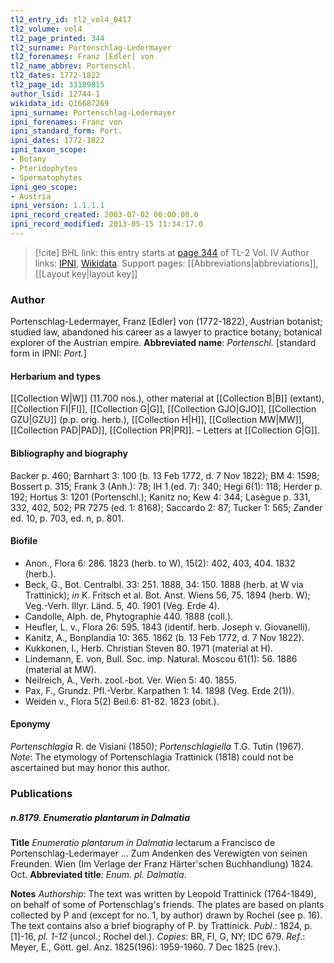 ```yaml
---
tl2_entry_id: tl2_vol4_0417
tl2_volume: vol4
tl2_page_printed: 344
tl2_surname: Portenschlag-Ledermayer
tl2_forenames: Franz [Edler] von
tl2_name_abbrev: Portenschl.
tl2_dates: 1772-1822
tl2_page_id: 33189815
author_lsid: 12744-1
wikidata_id: Q16687269
ipni_surname: Portenschlag-Ledermayer
ipni_forenames: Franz von
ipni_standard_form: Port.
ipni_dates: 1772-1822
ipni_taxon_scope: 
- Botany
- Pteridophytes
- Spermatophytes
ipni_geo_scope: 
- Austria
ipni_version: 1.1.1.1
ipni_record_created: 2003-07-02 00:00:00.0
ipni_record_modified: 2013-05-15 11:34:17.0
---
```


> [!cite] BHL link: this entry starts at [page 344](https://www.biodiversitylibrary.org/page/33189815) of TL-2 Vol. IV
> Author links: [IPNI](https://www.ipni.org/a/12744-1), [Wikidata](https://www.wikidata.org/wiki/Q16687269). Support pages: [[Abbreviations|abbreviations]], [[Layout key|layout key]]

### Author

Portenschlag-Ledermayer, Franz \[Edler\] von (1772-1822), Austrian botanist; studied law, abandoned his career as a lawyer to practice botany; botanical explorer of the Austrian empire. 
**Abbreviated name**: *Portenschl.* \[standard form in IPNI: *Port.*\]

#### Herbarium and types

[[Collection W|W]] (11.700 nos.), other material at [[Collection B|B]] (extant), [[Collection FI|FI]], [[Collection G|G]], [[Collection GJO|GJO]], [[Collection GZU|GZU]] (p.p. orig. herb.), [[Collection H|H]], [[Collection MW|MW]], [[Collection PAD|PAD]], [[Collection PR|PR]]. – Letters at [[Collection G|G]].

#### Bibliography and biography

Backer p. 460; Barnhart 3: 100 (b. 13 Feb 1772, d. 7 Nov 1822); BM 4: 1598; Bossert p. 315; Frank 3 (Anh.): 78; IH 1 (ed. 7): 340; Hegi 6(1): 118; Herder p. 192; Hortus 3: 1201 (Portenschl.); Kanitz no; Kew 4: 344; Lasègue p. 331, 332, 402, 502; PR 7275 (ed. 1: 8168); Saccardo 2: 87; Tucker 1: 565; Zander ed. 10, p. 703, ed. n, p. 801.

#### Biofile

- Anon., Flora 6: 286. 1823 (herb. to W), 15(2): 402, 403, 404. 1832 (herb.).
- Beck, G., Bot. Centralbl. 33: 251. 1888, 34: 150. 1888 (herb. at W via Trattinick); *in* K. Fritsch et al. Bot. Anst. Wiens 56, 75. 1894 (herb. W); Veg.-Verh. Illyr. Länd. 5, 40. 1901 (Veg. Erde 4).
- Candolle, Alph. de, Phytographie 440. 1888 (coll.).
- Heufler, L. v., Flora 26: 595. 1843 (identif. herb. Joseph v. Giovanelli).
- Kanitz, A., Bonplandia 10: 365. 1862 (b. 13 Feb 1772, d. 7 Nov 1822).
- Kukkonen, I., Herb. Christian Steven 80. 1971 (material at H).
- Lindemann, E. von, Bull. Soc. imp. Natural. Moscou 61(1): 56. 1886 (material at MW).
- Neilreich, A., Verh. zool.-bot. Ver. Wien 5: 40. 1855.
- Pax, F., Grundz. Pfl.-Verbr. Karpathen 1: 14. 1898 (Veg. Erde 2(1)).
- Weiden v., Flora 5(2) Beil.6: 81-82. 1823 (obit.).

#### Eponymy

*Portenschlagia* R. de Visiani (1850); *Portenschlagiella* T.G. Tutin (1967). *Note*: The etymology of Portenschlagia Trattinick (1818) could not be ascertained but may honor this author.

### Publications

##### n.8179. Enumeratio plantarum in Dalmatia

**Title**
*Enumeratio plantarum in Dalmatia* lectarum a Francisco de Portenschlag-Ledermayer ... Zum Andenken des Verewigten von seinen Freunden. Wien (Im Verlage der Franz Härter'schen Buchhandlung) 1824. Oct.
**Abbreviated title**: *Enum. pl. Dalmatia*.

**Notes**
*Authorship*: The text was written by Leopold Trattinick (1764-1849), on behalf of some of Portenschlag's friends. The plates are based on plants collected by P and (except for no. 1, by author) drawn by Rochel (see p. 16). The text contains also a brief biography of P. by Trattinick.
*Publ*.: 1824, p. \[1\]-16, *pl. 1-12* (uncol.; Rochel del.). *Copies*: BR, FI, G, NY; IDC 679.
*Ref*.: Meyer, E., Gött. gel. Anz. 1825(196): 1959-1960. 7 Dec 1825 (rev.).

